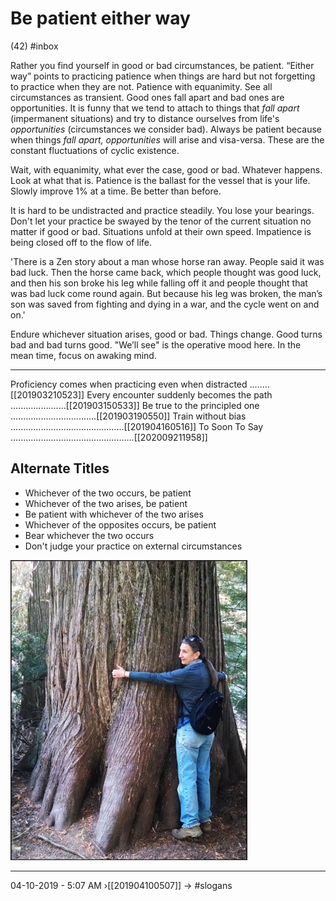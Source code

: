 # Be patient either way
(42)
#inbox

Rather you find yourself in good or bad circumstances, be patient. “Either way” points to practicing patience when things are hard but not forgetting to practice when they are not. Patience with equanimity. See all circumstances as transient. Good ones fall apart and bad ones are opportunities. It is funny that we tend to attach to things that _fall apart_ (impermanent situations) and try to distance ourselves from life's _opportunities_ (circumstances we consider bad). Always be patient because when things _fall apart, opportunities_ will arise and visa-versa. These are the constant fluctuations of cyclic existence.

Wait, with equanimity, what ever the case, good or bad. Whatever happens. Look at what that is. Patience is the ballast for the vessel that is your life. Slowly improve 1% at a time. Be better than before.

It is hard to be undistracted and practice steadily. You lose your bearings. Don't let your practice be swayed by the tenor of the current situation no matter if good or bad. Situations unfold at their own speed. Impatience is being closed off to the flow of life.

'There is a Zen story about a man whose horse ran away. People said it was bad luck. Then the horse came back, which people thought was good luck, and then his son broke his leg while falling off it and people thought that was bad luck come round again. But because his leg was broken, the man’s son was saved from fighting and dying in a war, and the cycle went on and on.'

Endure whichever situation arises, good or bad. Things change. Good turns bad and bad turns good. "We’ll see" is the operative mood here. In the mean time, focus on awaking mind.

----------------------------------------------------------------

Proficiency comes when practicing even when distracted  ........[[201903210523]]
Every encounter suddenly becomes the path ......................[[201903150533]]
Be true to the principled one ..................................[[201903190550]]
Train without bias .............................................[[201904160516]]
To Soon To Say .................................................[[202009211958]]

## Alternate Titles
- Whichever of the two occurs, be patient
- Whichever of the two arises, be patient
- Be patient with whichever of the two arises
- Whichever of the opposites occurs, be patient
- Bear whichever the two occurs
- Don't judge your practice on external circumstances

![](media/IMG_20150929_142207.jpg)

----------------------------------------------------------------
04-10-2019 - 5:07 AM
›[[201904100507]]
→ #slogans
<div style="page-break-after: always;"></div>
